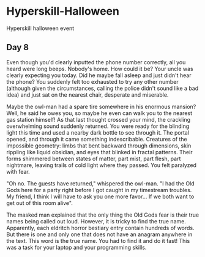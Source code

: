 # Hyperskill-Halloween
Hyperskill halloween event
## Day 8
Even though you'd clearly inputted the phone number correctly, all you heard were long beeps. Nobody's home. How could it be? Your uncle was clearly expecting you today. Did he maybe fall asleep and just didn't hear the phone? You suddenly felt too exhausted to try any other number (although given the circumstances, calling the police didn't sound like a bad idea) and just sat on the nearest chair, desperate and miserable.

Maybe the owl-man had a spare tire somewhere in his enormous mansion? Well, he said he owes you, so maybe he even can walk you to the nearest gas station himself! As that last thought crossed your mind, the crackling overwhelming sound suddenly returned. You were ready for the blinding light this time and used a nearby dark bottle to see through it. The portal opened, and through it came something indescribable. Creatures of the impossible geometry: limbs that bent backward through dimensions, skin rippling like liquid obsidian, and eyes that blinked in fractal patterns. Their forms shimmered between states of matter, part mist, part flesh, part nightmare, leaving trails of cold light where they passed. You felt paralyzed with fear.

"Oh no. The guests have returned," whispered the owl-man. "I had the Old Gods here for a party right before I got caught in my timestream troubles. My friend, I think I will have to ask you one more favor... If we both want to get out of this room alive".

The masked man explained that the only thing the Old Gods fear is their true names being called out loud. However, it is tricky to find the true name. Apparently, each eldritch horror bestiary entry contain hundreds of words. But there is one and only one that does not have an anagram anywhere in the text. This word is the true name. You had to find it and do it fast! This was a task for your laptop and your programming skills.